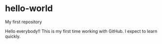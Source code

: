 # hello-world
My first repository

Hello everybody!!
This is my first time working with GitHub. I expect to learn quickly. 
